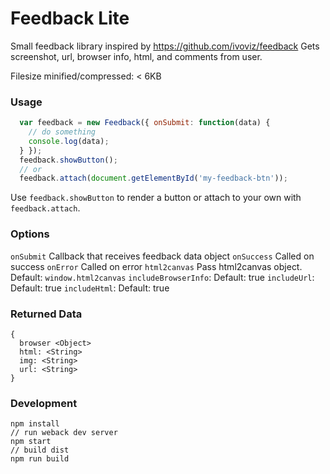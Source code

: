 Feedback Lite
=============

Small feedback library inspired by https://github.com/ivoviz/feedback
Gets screenshot, url, browser info, html, and comments from user.

Filesize minified/compressed: < 6KB

### Usage

```js
  var feedback = new Feedback({ onSubmit: function(data) {
    // do something
    console.log(data);
  } });
  feedback.showButton();
  // or
  feedback.attach(document.getElementById('my-feedback-btn'));
```

Use `feedback.showButton` to render a button or attach to your own with `feedback.attach`.

### Options

`onSubmit` <Function> Callback that receives feedback data object
`onSuccess` <Function> Called on success
`onError` <Function> Called on error
`html2canvas` <Object> Pass html2canvas object. Default: `window.html2canvas`
`includeBrowserInfo`: <Bool> Default: true
`includeUrl`: <Bool> Default: true
`includeHtml`: <Bool> Default: true

### Returned Data

```
{
  browser <Object>
  html: <String>
  img: <String>
  url: <String>
}
```

### Development

```
npm install
// run weback dev server
npm start
// build dist
npm run build
```
